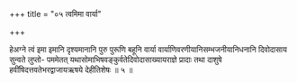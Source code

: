 +++
title = "०५ त्वमिमा वार्या"

+++

हेअग्ने त्वं इमा इमानि दृश्यमानानि पुरु पुरूणि बहूनि वार्या वार्याणिवरणीयानिसम्भजनीयानिधनानि दिवोदासाय सुन्वते लुप्तो- पममेतत् यथासोमाभिषवङ्कुर्वतेदिवोदासाख्यायराज्ञे प्रादाः तथा दाशुषे हवींषिदत्तवतेभरद्वाजायऋषये देहीतिशेषः ॥ ५ ॥